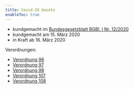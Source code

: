 ```yaml
---
title: Covid-19 Gesetz
enableToc: true
---
```



* kundgemacht im [Bundesgesetzblatt BGBl. I Nr. 12/2020](https://www.ris.bka.gv.at/eli/bgbl/I/2020/12)
* kundgemacht am 15. März 2020
* in Kraft ab 16. März 2020

Verordnungen:
* [Verordnung 96](VO-96.md)
* [Verordnung 97](VO-97.md)
* [Verordnung 98](VO-98.md)
* [Verordnung 107](VO-107.md)
* [Verordnung 108](VO-108.md)